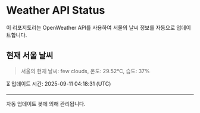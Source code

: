 
# Weather API Status

이 리포지토리는 OpenWeather API를 사용하여 서울의 날씨 정보를 자동으로 업데이트합니다.

## 현재 서울 날씨
> 서울의 현재 날씨: few clouds, 온도: 29.52°C, 습도: 37%

⏳ 업데이트 시간: 2025-09-11 04:18:31 (UTC)

---
자동 업데이트 봇에 의해 관리됩니다.
